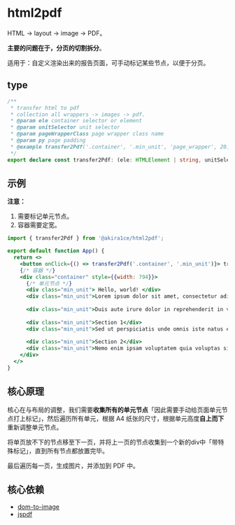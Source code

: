 # html2pdf

HTML -> layout -> image -> PDF。

**主要的问题在于，分页的切割拆分**。

适用于：自定义渲染出来的报告页面，可手动标记某些节点，以便于分页。

## type

```ts
/**
 * transfer html to pdf
 * collection all wrappers -> images -> pdf.
 * @param ele container selector or element
 * @param unitSelector unit selector
 * @param pageWrapperClass page wrapper class name
 * @param py page padding
 * @example transfer2Pdf('.container', '.min_unit', 'page_wrapper', 20)
 */
export declare const transfer2Pdf: (ele: HTMLElement | string, unitSelector: string, pageWrapperClass?: string, py?: number) => Promise<void>;

```

## 示例

**注意：**

1. 需要标记单元节点。
2. 容器需要定宽。

```jsx
import { transfer2Pdf } from '@akira1ce/html2pdf';

export default function App() {
  return <>
    <button onClick={() => transfer2Pdf('.container', '.min_unit')}> transfer2Pdf </button>
    {/* 容器 */}
    <div class="container" style={{width: 794}}>
      {/* 单元节点 */}
      <div class="min_unit"> Hello, world! </div>
      <div class="min_unit">Lorem ipsum dolor sit amet, consectetur adipiscing elit. Sed do eiusmod tempor incididunt ut labore et dolore magna aliqua. Ut enim ad minim veniam, quis nostrud exercitation ullamco laboris nisi ut aliquip ex ea commodo consequat.</div>
      
      <div class="min_unit">Duis aute irure dolor in reprehenderit in voluptate velit esse cillum dolore eu fugiat nulla pariatur. Excepteur sint occaecat cupidatat non proident, sunt in culpa qui officia deserunt mollit anim id est laborum.</div>
      
      <div class="min_unit">Section 1</div>
      <div class="min_unit">Sed ut perspiciatis unde omnis iste natus error sit voluptatem accusantium doloremque laudantium, totam rem aperiam, eaque ipsa quae ab illo inventore veritatis et quasi architecto beatae vitae dicta sunt explicabo.</div>
      
      <div class="min_unit">Section 2</div>
      <div class="min_unit">Nemo enim ipsam voluptatem quia voluptas sit aspernatur aut odit aut fugit, sed quia consequuntur magni dolores eos qui ratione voluptatem sequi nesciunt. Neque porro quisquam est, qui dolorem ipsum quia dolor sit amet.</div>
    </div>
  </>
}

```

## 核心原理

核心在与布局的调整，我们需要**收集所有的单元节点**「因此需要手动给页面单元节点打上标记」，然后遍历所有单元，根据 A4 纸张的尺寸，根据单元高度**自上而下**重新调整单元节点。

将单页放不下的节点移至下一页，并将上一页的节点收集到一个新的div中「带特殊标记」，直到所有节点都放置完毕。

最后遍历每一页，生成图片，并添加到 PDF 中。

## 核心依赖

- [dom-to-image](https://github.com/tsayen/dom-to-image)
- [jspdf](https://github.com/MrRio/jsPDF)
